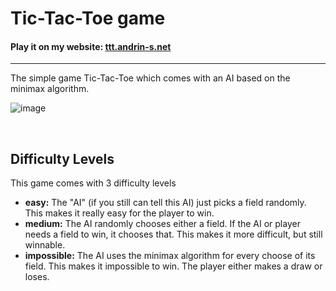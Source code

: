 # Tic-Tac-Toe game 

#### Play it on my website: [ttt.andrin-s.net](https://ttt.andrin-s.net)
-----

The simple game Tic-Tac-Toe which comes with an AI based on the minimax algorithm.

![image](https://user-images.githubusercontent.com/65789180/203162070-bf4842e3-b571-4b6b-95db-8bca1633b32d.png)

<br>

## Difficulty Levels
This game comes with 3 difficulty levels

* **easy:** The "AI" (if you still can tell this AI) just picks a field randomly. This makes it really easy for the player to win.
* **medium:** The AI randomly chooses either a field. If the AI or player needs a field to win, it chooses that. This makes it more difficult, but still winnable.
* **impossible:** The AI uses the minimax algorithm for every choose of its field. This makes it impossible to win. The player either makes a draw or loses.
